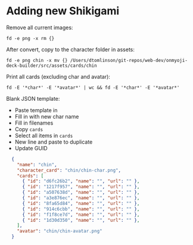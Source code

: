 # Adding new Shikigami

Remove all current images:

`fd -e png -x rm {}`

After convert, copy to the character folder in assets:

`fd -e png chin -x mv {} /Users/dtomlinson/git-repos/web-dev/onmyoji-deck-builder/src/assets/cards/chin`

Print all cards (excluding char and avatar):

`fd -E '*char*' -E '*avatar*' | wc && fd -E '*char*' -E '*avatar*'`

Blank JSON template:

- Paste template in
- Fill in with new char name
- Fill in filenames
- Copy `cards`
- Select all items in `cards`
- New line and paste to duplicate
- Update GUID

```json
  {
    "name": "chin",
    "character_card": "chin/chin-char.png",
    "cards": [
      { "id": "d6fc26b2", "name": "", "url": "" },
      { "id": "1217f957", "name": "", "url": "" },
      { "id": "a507638d", "name": "", "url": "" },
      { "id": "a3e876ec", "name": "", "url": "" },
      { "id": "8fa65d84", "name": "", "url": "" },
      { "id": "914c6cbb", "name": "", "url": "" },
      { "id": "f1f8ce7d", "name": "", "url": "" },
      { "id": "1d30d350", "name": "", "url": "" },
    ],
    "avatar": "chin/chin-avatar.png"
  }
```
